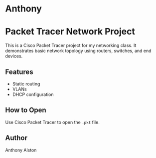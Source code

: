 # Anthony
# Packet Tracer Network Project

This is a Cisco Packet Tracer project for my networking class. It demonstrates basic network topology using routers, switches, and end devices.

## Features
- Static routing
- VLANs
- DHCP configuration

## How to Open
Use Cisco Packet Tracer to open the `.pkt` file.

## Author
Anthony Alston
